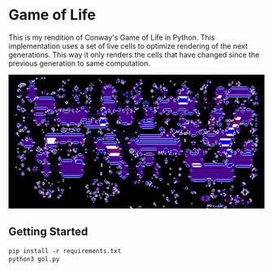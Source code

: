 # Game of Life

This is my rendition of Conway's Game of Life in Python. This implementation uses a set of live cells to optimize rendering of the next generations. This way it only renders the cells that have changed since the previous generation to same computation.

![A picture of the middle of a game of life!](preview.jpg)

## Getting Started

```
pip install -r requirements.txt
python3 gol.py
```
